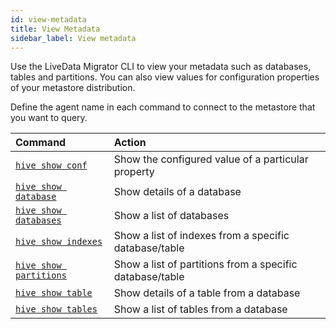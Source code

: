 ```yaml
---
id: view-metadata
title: View Metadata
sidebar_label: View metadata
---
```


Use the LiveData Migrator CLI to view your metadata such as databases, tables and partitions. You can also view values for configuration properties of your metastore distribution.

Define the agent name in each command to connect to the metastore that you want to query.

| Command | Action |
|:---|:---|
| [`hive show conf`](./command-reference.md#hive-show-conf) | Show the configured value of a particular property |
| [`hive show database`](./command-reference.md#hive-show-database) | Show details of a database |
| [`hive show databases`](./command-reference.md#hive-show-databases) | Show a list of databases |
| [`hive show indexes`](./command-reference.md#hive-show-indexes) | Show a list of indexes from a specific database/table |
| [`hive show partitions`](./command-reference.md#hive-show-partitions) | Show a list of partitions from a specific database/table |
| [`hive show table`](./command-reference.md#hive-show-table) | Show details of a table from a database |
| [`hive show tables`](./command-reference.md#hive-show-tables) | Show a list of tables from a database |
